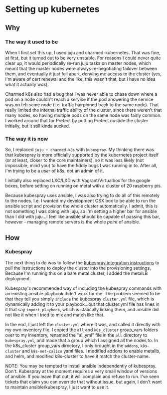 # Setting up kubernetes

## Why

### The way it used to be

When I first set this up, I used juju and charmed-kubernetes. That was fine, at first, but it turned out to be very
unstable. For reasons I could never quite clear up, it would periodically re-run juju tasks on master nodes, which 
meant that the master nodes were always re-negotiating failover between them, and eventually it just fell apart, 
denying me access to the cluster (yes, I'm aware of cert renewal and the like, this wasn't that, but I have no idea
what it actually *was*). 

Charmed k8s also had a bug that I was never able to chase down where a pod on a node couldn't
reach a service if the pod answering the service was on teh same node (i.e. traffic hairpinned back to the same node).
That really limited the internal traffic ability of the cluster, since there weren't that many nodes, so having multiple
pods on the same node was fairly common. I worked around that for Prefect by putting Prefect oustide the cluster 
initially, but it still kinda sucked.

### The way it is now

So, I replaced `juju + charmed-k8s` with `kubespray`. My thinking there was that kubespray is more officially supported 
by the kubernetes project itself (or at least, closer to the core maintainers), so it was less likely (not impossible, 
mind you) to have the fiddly bugs I was running in to. After all, I'm trying to be a *user* of k8s, not an admin of it. 

I initially also replaced LXC/LXD with Vagrant/Virtualbox for the google boxes, before setting on running on metal 
with a cluster of 20 raspberry pis.

Because kubespray uses ansible, I was also trying to do all of this remotely to the nodes. I.e. I wanted my 
development OSX box to be able to run the ansible script and provision the whole cluster automatically. I admit, 
this is not something I was doing with juju, so I'm setting a higher bar for ansible than I did with juju...I feel 
like ansible should be capable of passing this bar, however - managing remote servers is the whole *point* of ansible.

## How

### Kubespray

The next thing to do was to follow the [kubespray integration instructions](https://github.com/kubernetes-sigs/kubespray/blob/master/docs/integration.md)
to pull the instructions to deploy the cluster into the provisioning settings. Because I'm running this on a bare 
metal cluster, I added the metalLB deployment.

Kubespray's recommended way of including the kubespray commands with an existing ansible playbook didn't work for me.
The problem seemed to be that they tell you simply `include` the kubespray `cluster.yml` file, which is dynamically 
adding it to your playbook...but that cluster.yml file has lines in it that say `import_playbook`, which is statically 
linking them, and ansible did not like it when I tried to mix and match like that. 

In the end, I just left the `cluster.yml` where it was, and called it directly with my own inventory file. I
copied the `all` and `k8s_cluster` group_vars folders over to my inventory, renamed the "all.yml" file in the `all`
directory to `kubespray.yml`, and made that a group which I assigned all the nodes to. In the k8s_cluster group_vars 
directory, I only brought in the `addons`, `k8s-cluster` and `k8s-net-calico` yaml files. I modified addons to 
enable metallb, and helm, and modified k8s-cluster to have it match the cluster-name.

NOTE: You may be tempted to install ansible independently of kubespray. Don't. Kubespray at the moment requires a very
small window of versions of ansible. If you leave that out, it will complain and refuse to run. I've seen tickets that 
claim you can override that without issue, but again, I don't want to maintain ansible/kubespray, I just want to use it.
